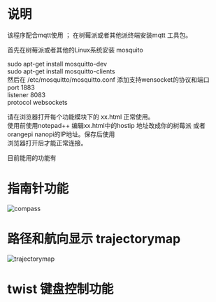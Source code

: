 #  说明
该程序配合mqtt使用 ；
在树莓派或者其他派终端安装mqtt 工具包。  

首先在树莓派或者其他的Linux系统安装 mosquito  

sudo apt-get install mosquitto-dev  
sudo apt-get install mosquitto-clients  
然后在 /etc/mosquitto/mosquitto.conf  添加支持wensocket的协议和端口  
port 1883  
listener 8083  
protocol websockets  

请在浏览器打开每个功能模块下的 xx.html 正常使用。  
使用前使用notepad++  编辑xx.html中的hostip 地址改成你的树莓派 或者 orangepi  nanopi的IP地址。保存后使用   
浏览器打开后才能正常连接。

目前能用的功能有  
# 指南针功能  
![compass](https://pic2.zhimg.com/v2-b5a9d596113bdbfc3550533f12df0295_r.jpg)  
# 路径和航向显示 trajectorymap
![trajectorymap](https://pic3.zhimg.com/v2-84c0dfa714909f703525771918b2e64e_r.jpg)  
#  twist 键盘控制功能


